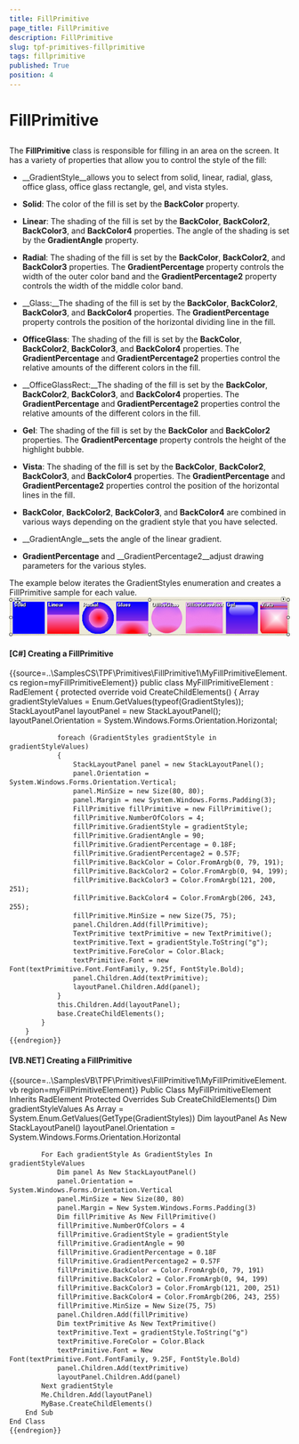 ```yaml
---
title: FillPrimitive
page_title: FillPrimitive
description: FillPrimitive
slug: tpf-primitives-fillprimitive
tags: fillprimitive
published: True
position: 4
---
```


# FillPrimitive



## 

The __FillPrimitive__ class is responsible for filling in an area on the screen. It has a variety of
          properties that allow you to control the style of the fill:
        

* __GradientStyle__allows you to select from solid, linear, radial, glass, office glass, office glass
            rectangle, gel, and vista styles.
          

* __Solid__: The color of the fill is set by the __BackColor__ property.
          

* __Linear__: The shading of the fill is set by the __BackColor__, 
            __BackColor2__, __BackColor3__, and __BackColor4__ properties. 
            The angle of the shading is set by the __GradientAngle__ property.
          

* __Radial__: The shading of the fill is set by the __BackColor__, 
            __BackColor2__, and __BackColor3__ properties. The 
            __GradientPercentage__ property controls the width of the outer color band and the
            __GradientPercentage2__ property controls the width of the middle color band.
          

* __Glass:__The shading of the fill is set by the __BackColor__, 
            __BackColor2__, __BackColor3__, and __BackColor4__ 
            properties. The __GradientPercentage__ property controls the position of the horizontal dividing line in the fill.
          

* __OfficeGlass__: The shading of the fill is set by the __BackColor__, 
            __BackColor2__, __BackColor3__, and __BackColor4__
            properties. The __GradientPercentage__ and __GradientPercentage2__ properties 
            control the relative amounts of the different colors in the fill.
          

* __OfficeGlassRect:__The shading of the fill is set by the __BackColor__, 
            __BackColor2__, __BackColor3__, and __BackColor4__ 
            properties. The __GradientPercentage__ and __GradientPercentage2__ properties 
            control the relative amounts of the different colors in the fill.
          

* __Gel__: The shading of the fill is set by the __BackColor__ and 
            __BackColor2__ properties. The __GradientPercentage__ property controls the height of the highlight bubble.
          

* __Vista__: The shading of the fill is set by the __BackColor__, 
            __BackColor2__, __BackColor3__, and __BackColor4__ 
            properties. The __GradientPercentage__ and __GradientPercentage2__ properties
            control the position of the horizontal lines in the fill.
          

* __BackColor__, __BackColor2__, __BackColor3__, and 
            __BackColor4__ are combined in various ways depending on the gradient style that you have selected.
          

* __GradientAngle__sets the angle of the linear gradient.
          

* __GradientPercentage__ and __GradientPercentage2__adjust drawing parameters for the various styles.
          

The example below iterates the GradientStyles enumeration and creates a FillPrimitive sample for each value.![tpf-primitives-fillprimitive 001](images/tpf-primitives-fillprimitive001.png)

#### __[C#] Creating a FillPrimitive__

{{source=..\SamplesCS\TPF\Primitives\FillPrimitive1\MyFillPrimitiveElement.cs region=myFillPrimitiveElement}}
	    public class MyFillPrimitiveElement : RadElement
	    {
	        protected override void CreateChildElements()
	        {
	            Array gradientStyleValues = Enum.GetValues(typeof(GradientStyles));
	            StackLayoutPanel layoutPanel = new StackLayoutPanel();
	            layoutPanel.Orientation = System.Windows.Forms.Orientation.Horizontal;
	
	            foreach (GradientStyles gradientStyle in gradientStyleValues)
	            {
	                StackLayoutPanel panel = new StackLayoutPanel();
	                panel.Orientation = System.Windows.Forms.Orientation.Vertical;
	                panel.MinSize = new Size(80, 80);
	                panel.Margin = new System.Windows.Forms.Padding(3);
	                FillPrimitive fillPrimitive = new FillPrimitive();
	                fillPrimitive.NumberOfColors = 4;
	                fillPrimitive.GradientStyle = gradientStyle;
	                fillPrimitive.GradientAngle = 90;
	                fillPrimitive.GradientPercentage = 0.18F;
	                fillPrimitive.GradientPercentage2 = 0.57F;
	                fillPrimitive.BackColor = Color.FromArgb(0, 79, 191);
	                fillPrimitive.BackColor2 = Color.FromArgb(0, 94, 199);
	                fillPrimitive.BackColor3 = Color.FromArgb(121, 200, 251);
	                fillPrimitive.BackColor4 = Color.FromArgb(206, 243, 255);
	                fillPrimitive.MinSize = new Size(75, 75);
	                panel.Children.Add(fillPrimitive);
	                TextPrimitive textPrimitive = new TextPrimitive();
	                textPrimitive.Text = gradientStyle.ToString("g");
	                textPrimitive.ForeColor = Color.Black;
	                textPrimitive.Font = new Font(textPrimitive.Font.FontFamily, 9.25f, FontStyle.Bold);
	                panel.Children.Add(textPrimitive);
	                layoutPanel.Children.Add(panel);
	            }
	            this.Children.Add(layoutPanel);
	            base.CreateChildElements();
	        }
	    }
	{{endregion}}



#### __[VB.NET] Creating a FillPrimitive__

{{source=..\SamplesVB\TPF\Primitives\FillPrimitive1\MyFillPrimitiveElement.vb region=myFillPrimitiveElement}}
	Public Class MyFillPrimitiveElement
	    Inherits RadElement
	    Protected Overrides Sub CreateChildElements()
	        Dim gradientStyleValues As Array = System.Enum.GetValues(GetType(GradientStyles))
	        Dim layoutPanel As New StackLayoutPanel()
	        layoutPanel.Orientation = System.Windows.Forms.Orientation.Horizontal
	
	        For Each gradientStyle As GradientStyles In gradientStyleValues
	            Dim panel As New StackLayoutPanel()
	            panel.Orientation = System.Windows.Forms.Orientation.Vertical
	            panel.MinSize = New Size(80, 80)
	            panel.Margin = New System.Windows.Forms.Padding(3)
	            Dim fillPrimitive As New FillPrimitive()
	            fillPrimitive.NumberOfColors = 4
	            fillPrimitive.GradientStyle = gradientStyle
	            fillPrimitive.GradientAngle = 90
	            fillPrimitive.GradientPercentage = 0.18F
	            fillPrimitive.GradientPercentage2 = 0.57F
	            fillPrimitive.BackColor = Color.FromArgb(0, 79, 191)
	            fillPrimitive.BackColor2 = Color.FromArgb(0, 94, 199)
	            fillPrimitive.BackColor3 = Color.FromArgb(121, 200, 251)
	            fillPrimitive.BackColor4 = Color.FromArgb(206, 243, 255)
	            fillPrimitive.MinSize = New Size(75, 75)
	            panel.Children.Add(fillPrimitive)
	            Dim textPrimitive As New TextPrimitive()
	            textPrimitive.Text = gradientStyle.ToString("g")
	            textPrimitive.ForeColor = Color.Black
	            textPrimitive.Font = New Font(textPrimitive.Font.FontFamily, 9.25F, FontStyle.Bold)
	            panel.Children.Add(textPrimitive)
	            layoutPanel.Children.Add(panel)
	        Next gradientStyle
	        Me.Children.Add(layoutPanel)
	        MyBase.CreateChildElements()
	    End Sub
	End Class
	{{endregion}}


